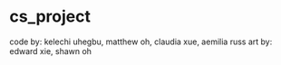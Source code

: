 # cs_project
code by: kelechi uhegbu, matthew oh, claudia xue, aemilia russ
art by: edward xie, shawn oh
